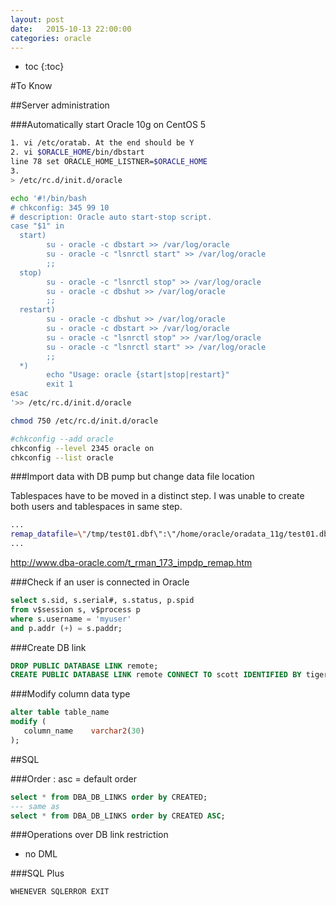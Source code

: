 ```yaml
---
layout: post
date:   2015-10-13 22:00:00
categories: oracle
---
```

* toc
{:toc}

#To Know

##Server administration

###Automatically start Oracle 10g on CentOS 5

~~~bash
1. vi /etc/oratab. At the end should be Y
2. vi $ORACLE_HOME/bin/dbstart
line 78 set ORACLE_HOME_LISTNER=$ORACLE_HOME
3.
> /etc/rc.d/init.d/oracle

echo '#!/bin/bash
# chkconfig: 345 99 10
# description: Oracle auto start-stop script.
case "$1" in
  start)
        su - oracle -c dbstart >> /var/log/oracle
        su - oracle -c "lsnrctl start" >> /var/log/oracle
        ;;
  stop)
        su - oracle -c "lsnrctl stop" >> /var/log/oracle
        su - oracle -c dbshut >> /var/log/oracle
        ;;
  restart)
        su - oracle -c dbshut >> /var/log/oracle
        su - oracle -c dbstart >> /var/log/oracle
        su - oracle -c "lsnrctl stop" >> /var/log/oracle
        su - oracle -c "lsnrctl start" >> /var/log/oracle
        ;;
  *)
        echo "Usage: oracle {start|stop|restart}"
        exit 1
esac
'>> /etc/rc.d/init.d/oracle

chmod 750 /etc/rc.d/init.d/oracle

#chkconfig --add oracle
chkconfig --level 2345 oracle on
chkconfig --list oracle
~~~

###Import data with DB pump but change data file location

Tablespaces have to be moved in a distinct step.
I was unable to create both users and tablespaces in same step.

~~~bash
...
remap_datafile=\"/tmp/test01.dbf\":\"/home/oracle/oradata_11g/test01.dbf\"
...
~~~
http://www.dba-oracle.com/t_rman_173_impdp_remap.htm


###Check if an user is connected in Oracle

~~~sql
select s.sid, s.serial#, s.status, p.spid 
from v$session s, v$process p 
where s.username = 'myuser' 
and p.addr (+) = s.paddr;
~~~

###Create DB link

~~~sql
DROP PUBLIC DATABASE LINK remote; 
CREATE PUBLIC DATABASE LINK remote CONNECT TO scott IDENTIFIED BY tiger USING 'remote'; 
~~~

###Modify column data type

~~~sql
alter table table_name
modify ( 
   column_name    varchar2(30)
);
~~~

##SQL

###Order : asc = default order

~~~ sql
select * from DBA_DB_LINKS order by CREATED;
--- same as
select * from DBA_DB_LINKS order by CREATED ASC;
~~~

###Operations over DB link restriction

- no DML

###SQL Plus

~~~
WHENEVER SQLERROR EXIT
~~~